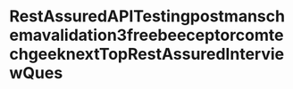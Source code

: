 # RestAssuredAPITestingpostmanschemavalidation3freebeeceptorcomtechgeeknextTopRestAssuredInterviewQues